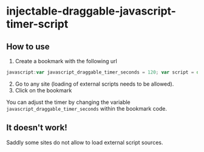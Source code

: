 # injectable-draggable-javascript-timer-script
## How to use
1. Create a bookmark with the following url 
```javascript
javascript:var javascript_draggable_timer_seconds = 120; var script = document.createElement('script');script.src = "https://cdn.statically.io/gh/gysi/injectable-draggable-javascript-timer-script/3.0.0/load.min.js"; script.type = 'text/javascript';document.head.appendChild(script);
```
2. Go to any site (loading of external scripts needs to be allowed).  
3. Click on the bookmark  

You can adjust the timer by changing the variable ```javascript_draggable_timer_seconds``` within the bookmark code.

## It doesn't work!
Saddly some sites do not allow to load external script sources.
